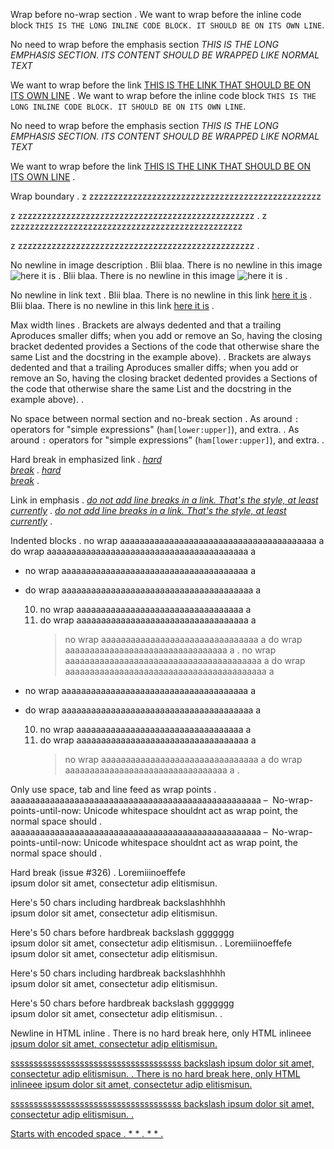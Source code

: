 Wrap before no-wrap section
.
We want to wrap before the inline code block `THIS IS THE LONG INLINE CODE BLOCK. IT SHOULD BE ON ITS OWN LINE`.

No need to wrap before the emphasis section _THIS IS THE LONG EMPHASIS SECTION. ITS CONTENT SHOULD BE WRAPPED LIKE NORMAL TEXT_

We want to wrap before the link [THIS IS THE LINK THAT SHOULD BE ON ITS OWN LINE](https://www.python.org/)
.
We want to wrap before the inline code block
`THIS IS THE LONG INLINE CODE BLOCK. IT SHOULD BE ON ITS OWN LINE`.

No need to wrap before the emphasis section _THIS
IS THE LONG EMPHASIS SECTION. ITS CONTENT SHOULD
BE WRAPPED LIKE NORMAL TEXT_

We want to wrap before the link
[THIS IS THE LINK THAT SHOULD BE ON ITS OWN LINE](https://www.python.org/)
.


Wrap boundary
.
z zzzzzzzzzzzzzzzzzzzzzzzzzzzzzzzzzzzzzzzzzzzzzzzz

z zzzzzzzzzzzzzzzzzzzzzzzzzzzzzzzzzzzzzzzzzzzzzzzzz
.
z zzzzzzzzzzzzzzzzzzzzzzzzzzzzzzzzzzzzzzzzzzzzzzzz

z
zzzzzzzzzzzzzzzzzzzzzzzzzzzzzzzzzzzzzzzzzzzzzzzzz
.


No newline in image description
.
Blii blaa. There is no newline in this image ![here
it is](https://github.com/executablebooks/)
.
Blii blaa. There is no newline in this image
![here it is](https://github.com/executablebooks/)
.


No newline in link text
.
Blii blaa. There is no newline in this link [here
it is](https://github.com/executablebooks/)
.
Blii blaa. There is no newline in this link
[here it is](https://github.com/executablebooks/)
.


Max width lines
.
Brackets are always dedented and that a trailing
Aproduces smaller diffs; when you add or remove an
So, having the closing bracket dedented provides a
Sections of the code that otherwise share the same
List and the docstring in the example above).
.
Brackets are always dedented and that a trailing
Aproduces smaller diffs; when you add or remove an
So, having the closing bracket dedented provides a
Sections of the code that otherwise share the same
List and the docstring in the example above).
.


No space between normal section and no-break section
.
As around `:` operators for "simple expressions"
(`ham[lower:upper]`), and extra.
.
As around `:` operators for "simple expressions"
(`ham[lower:upper]`), and extra.
.


Hard break in emphasized link
.
_[hard\
break](python.org)_
.
_[hard\
break](python.org)_
.


Link in emphasis
.
_[do not add line breaks in a link. That's the style, at least currently](python.org)_
.
_[do not add line breaks in a link. That's the style, at least currently](python.org)_
.


Indented blocks
.
no wrap aaaaaaaaaaaaaaaaaaaaaaaaaaaaaaaaaaaaaaaa a
do wrap aaaaaaaaaaaaaaaaaaaaaaaaaaaaaaaaaaaaaaaaa a

- no wrap aaaaaaaaaaaaaaaaaaaaaaaaaaaaaaaaaaaaaa a
- do wrap aaaaaaaaaaaaaaaaaaaaaaaaaaaaaaaaaaaaaaa a

  10. no wrap aaaaaaaaaaaaaaaaaaaaaaaaaaaaaaaaaa a
  11. do wrap aaaaaaaaaaaaaaaaaaaaaaaaaaaaaaaaaaa a
      > no wrap aaaaaaaaaaaaaaaaaaaaaaaaaaaaaaaa a
      > do wrap aaaaaaaaaaaaaaaaaaaaaaaaaaaaaaaaa a
.
no wrap aaaaaaaaaaaaaaaaaaaaaaaaaaaaaaaaaaaaaaaa a
do wrap aaaaaaaaaaaaaaaaaaaaaaaaaaaaaaaaaaaaaaaaa
a

- no wrap aaaaaaaaaaaaaaaaaaaaaaaaaaaaaaaaaaaaaa a

- do wrap aaaaaaaaaaaaaaaaaaaaaaaaaaaaaaaaaaaaaaa
  a

  10. no wrap aaaaaaaaaaaaaaaaaaaaaaaaaaaaaaaaaa a
  01. do wrap aaaaaaaaaaaaaaaaaaaaaaaaaaaaaaaaaaa
      a
      > no wrap aaaaaaaaaaaaaaaaaaaaaaaaaaaaaaaa a
      > do wrap aaaaaaaaaaaaaaaaaaaaaaaaaaaaaaaaa
      > a
.


Only use space, tab and line feed as wrap points
.
aaaaaaaaaaaaaaaaaaaaaaaaaaaaaaaaaaaaaaaaaaaaaaaaaaa&#160;&#5760;&#8192;No-wrap-points-until-now:&#32;Unicode whitespace shouldnt act as wrap point, the normal space should
.
aaaaaaaaaaaaaaaaaaaaaaaaaaaaaaaaaaaaaaaaaaaaaaaaaaa   No-wrap-points-until-now:
Unicode whitespace shouldnt act as wrap point, the
normal space should
.


Hard break (issue #326)
.
Loremiiinoeffefe\
ipsum dolor sit amet, consectetur adip elitismisun.

Here's 50 chars including hardbreak backslashhhhh\
ipsum dolor sit amet, consectetur adip elitismisun.

Here's 50 chars before hardbreak backslash ggggggg\
ipsum dolor sit amet, consectetur adip elitismisun.
.
Loremiiinoeffefe\
ipsum dolor sit amet, consectetur adip
elitismisun.

Here's 50 chars including hardbreak backslashhhhh\
ipsum dolor sit amet, consectetur adip
elitismisun.

Here's 50 chars before hardbreak backslash
ggggggg\
ipsum dolor sit amet, consectetur adip
elitismisun.
.


Newline in HTML inline
.
There is no hard break here, only HTML inlineee <a href="foo\
bar"> ipsum dolor sit amet, consectetur adip elitismisun.

sssssssssssssssssssssssssssssssssssss backslash <a href="foo
bar"> ipsum dolor sit amet, consectetur adip elitismisun.
.
There is no hard break here, only HTML inlineee
<a href="foo\
bar"> ipsum dolor sit amet, consectetur adip
elitismisun.

sssssssssssssssssssssssssssssssssssss backslash
<a href="foo
bar"> ipsum dolor sit amet, consectetur adip
elitismisun.
.


Starts with encoded space
.
&#32;* * *&#32;
.
&#32;* * \*
.
